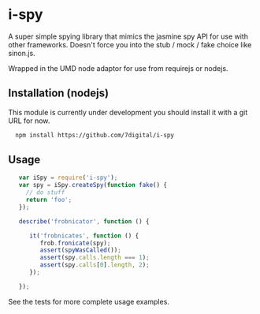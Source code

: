 i-spy
=====

A super simple spying library that mimics the jasmine spy API for use with
other frameworks.  Doesn't force you into the stub / mock / fake choice like
sinon.js.

Wrapped in the UMD node adaptor for use from requirejs or nodejs.

Installation (nodejs)
---------------------
This module is currently under development you should install it with a git
URL for now.

```bash
  npm install https://github.com/7digital/i-spy
```

Usage
-----

```javascript
   var iSpy = require('i-spy');
   var spy = iSpy.createSpy(function fake() {
     // do stuff
     return 'foo';
   });

   describe('frobnicator', function () {

      it('frobnicates', function () {
         frob.fronicate(spy);
         assert(spyWasCalled());
         assert(spy.calls.length === 1);
         assert(spy.calls[0].length, 2);
      });

   });
```

See the tests for more complete usage examples.

